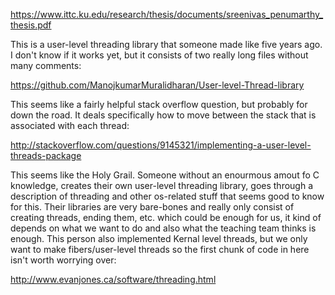 https://www.ittc.ku.edu/research/thesis/documents/sreenivas_penumarthy_thesis.pdf


This is a user-level threading library that someone made like five years ago. I don't know if it works yet, but it consists of two really long files without many comments:

https://github.com/ManojkumarMuralidharan/User-level-Thread-library

This seems like a fairly helpful stack overflow question, but probably for down the road. It deals specifically how to move between the stack that is associated with each thread:

http://stackoverflow.com/questions/9145321/implementing-a-user-level-threads-package

This seems like the Holy Grail. Someone without an enourmous amout fo C knowledge, creates their own user-level threading library, goes through a description of threading and other os-related stuff that seems good to know for this. Their libraries are very bare-bones and really only consist of creating threads, ending them, etc. which could be enough for us, it kind of depends on what we want to do and also what the teaching team thinks is enough. This person also implemented Kernal level threads, but we only want to make fibers/user-level threads so the first chunk of code in here isn't worth worrying over:

http://www.evanjones.ca/software/threading.html



